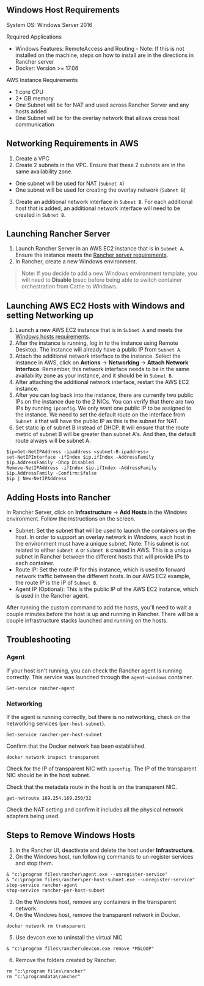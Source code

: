 ## Windows Host Requirements

System OS: Windows Server 2016

Required Applications
* Windows Features: RemoteAccess and Routing - Note: If this is not installed on the machine, steps on how to install are in the directions in Rancher server
* Docker: Version >= 17.06

AWS Instance Requirements
* 1 core CPU
* 2+ GB memory
* One Subnet will be for NAT and used across Rancher Server and any hosts added
* One Subnet will be for the overlay network that allows cross host communication 

## Networking Requirements in AWS

1. Create a VPC
2. Create 2 subnets in the VPC. Ensure that these 2 subnets are in the same availability zone.
  * One subnet will be used for NAT (`Subnet A`)
  * One subnet will be used for creating the overlay network (`Subnet B`)
3. Create an additional network interface in `Subnet B`. For each additional host that is added, an additional network interface will need to be created in `Subnet B`. 

## Launching Rancher Server

1. Launch Rancher Server in an AWS EC2 instance that is in `Subnet A`. Ensure the instance meets the [Rancher server requirements](http://rancher.com/docs/rancher/v1.6/en/installing-rancher/installing-server/#requirements). 
2. In Rancher, create a new Windows environment. 
> Note: If you decide to add a new Windows environment template, you will need to **Disable** Ipsec before being able to switch container orchestration from Cattle to Windows. 

## Launching AWS EC2 Hosts with Windows and setting Networking up

1. Launch a new AWS EC2 instance that is in `Subnet A` and meets the [Windows hosts requirements](#windows-hosts-requirements).
2. After the instance is running, log in to the instance using Remote Desktop. The instance will already have a public IP from `Subnet A`. 
3. Attach the additional network interface to the instance. Select the instance in AWS, click on **Actions** -> **Networking** -> **Attach Network Interface**. Remember, this network interface needs to be in the same availability zone as your instance, and it should be in `Subnet B`. 
4. After attaching the additional network interface, restart the AWS EC2 instance.
5. After you can log back into the instance, there are currently two public IPs on the instance due to the 2 NICs. You can verify that there are two IPs by running `ipconfig`. We only want one public IP to be assigned to the instance. We need to set the default route on the interface from `Subnet A` that will have the public IP as this is the subnet for NAT. 
6. Set static ip of subnet B instead of DHCP. It will ensure that the route metric of subnet B will be greater than subnet A's. And then, the default route always will be subnet A.

```
$ip=Get-NetIPAddress -ipaddress <subnet-B-ipaddress>
set-NetIPInterface -ifIndex $ip.ifIndex -AddressFamily $ip.AddressFamily -Dhcp Disabled
Remove-NetIPAddress -ifIndex $ip.ifIndex -AddressFamily $ip.AddressFamily -Confirm:$false
$ip | New-NetIPAddress
```

## Adding Hosts into Rancher

In Rancher Server, click on **Infrastructure** -> **Add Hosts** in the Windows environment. Follow the instructions on the screen. 

* Subnet: Set the subnet that will be used to launch the containers on the host. In order to support an overlay network in Windows, each host in the environment must have a unique subnet. Note: This subnet is not related to either `Subnet A` or `Subnet B` created in AWS. This is a unique subnet in Rancher between the different hosts that will provide IPs to each container. 
* Route IP: Set the route IP for this instance, which is used to forward network traffic between the different hosts. In our AWS EC2 example, the route IP is the IP of `Subnet B`. 
* Agent IP (Optional): This is the public IP of the AWS EC2 instance, which is used in the Rancher agent. 

After running the custom command to add the hosts, you'll need to wait a couple minutes before the host is up and running in Rancher. There will be a couple infrastructure stacks launched and running on the hosts.

## Troubleshooting

### Agent
If your host isn't running, you can check the Rancher agent is running correctly. This service was launched through the `agent-windows` container. 

```
Get-service rancher-agent
```

### Networking 

If the agent is running correctly, but there is no networking, check on the networking services (`per-host-subnet`).

```
Get-service rancher-per-host-subnet
```

Confirm that the Docker network has been established.
```
docker network inspect transparent
```

Check for the IP of transparent NIC with `ipconfig`. The IP of the transparent NIC should be in the host subnet.

Check that the metadata route in the host is on the transparent NIC. 

```
get-netroute 169.254.169.250/32
```

Check the NAT setting and confirm it includes all the physical network adapters being used. 

## Steps to Remove Windows Hosts

1. In the Rancher UI, deactivate and delete the host under **Infrastructure**.
2. On the Windows host, run following commands to un-register services and stop them.
```
& "c:\program files\rancher\agent.exe --unregister-service"
& "c:\program files\rancher\per-host-subnet.exe --unregister-service"
stop-service rancher-agent
stop-service rancher-per-host-subnet
```

3. On the Windows host, remove any containers in the transparent network.
4. On the Windows host, remove the transparent network in Docker. 
```
docker network rm transparent
```
5. Use devcon.exe to uninstall the virtual NIC 
```
& "c:\program files\rancher\devcon.exe remove *MSLOOP"
```

6. Remove the folders created by Rancher.
```
rm "c:\program files\rancher"
rm "c:\programdata\rancher"
```